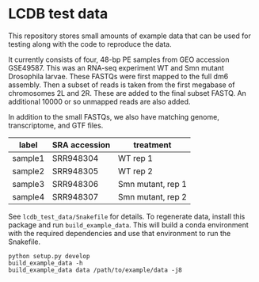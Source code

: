 # LCDB test data

This repository stores small amounts of example data that can be used for
testing along with the code to reproduce the data.

It currently consists of four, 48-bp PE samples from GEO accession GSE49587.
This was an RNA-seq experiment WT and Smn mutant Drosophila larvae. These
FASTQs were first mapped to the full dm6 assembly. Then a subset of reads is taken
from the first megabase of chromosomes 2L and 2R. These are added to the final
subset FASTQ. An additional 10000 or so unmapped reads are also added.

In addition to the small FASTQs, we also have matching genome, transcriptome,
and GTF files.


label   | SRA accession | treatment         |
--------|---------------|-------------------|
sample1 | SRR948304     | WT rep 1          |
sample2 | SRR948305     | WT rep 2          |
sample3 | SRR948306     | Smn mutant, rep 1 |
sample4 | SRR948307     | Smn mutant, rep 2 |


See `lcdb_test_data/Snakefile` for details. To regenerate data, install this
package and run `build_example_data`. This will build a conda environment with
the required dependencies and use that environment to run the Snakefile.


```
python setup.py develop
build_example_data -h
build_example_data data /path/to/example/data -j8
```
